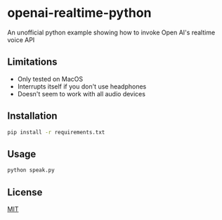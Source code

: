 # openai-realtime-python
An unofficial python example showing how to invoke Open AI's realtime voice API

## Limitations
- Only tested on MacOS
- Interrupts itself if you don't use headphones
- Doesn't seem to work with all audio devices

## Installation
```bash
pip install -r requirements.txt
```

## Usage
```bash
python speak.py
```

## License
[MIT](https://choosealicense.com/licenses/mit/)


